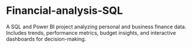 # Financial-analysis-SQL
A SQL and Power BI project analyzing personal and business finance data. Includes trends, performance metrics, budget insights, and interactive dashboards for decision-making.
